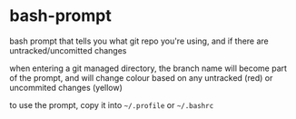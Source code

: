 # bash-prompt
bash prompt that tells you what git repo you're using, and if there are untracked/uncomitted changes

when entering a git managed directory, the branch name will become part of the prompt, and will change colour based on any untracked (red) or uncommited changes (yellow)


to use the prompt, copy it into ```~/.profile``` or ```~/.bashrc```
